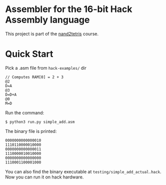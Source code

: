 # Assembler for the 16-bit Hack Assembly language
This project is part of the [nand2tetris](https://www.nand2tetris.org/) course.

# Quick Start
Pick a .asm file from ```hack-examples/``` dir
``` assembly
// Computes RAM[0] = 2 + 3
@2
D=A
@3
D=D+A
@0
M=D
```
Run the command:
```shell 
$ python3 run.py simple_add.asm 
``` 
The binary file is printed:
``` shell
0000000000000010
1110110000010000
0000000000000011
1110000010010000
0000000000000000
1110001100001000
```
You can also find the binary executable at ```testing/simple_add_actual.hack```. Now you can run it on hack hardware.
